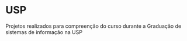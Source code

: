 # USP
Projetos realizados para compreenção do curso durante a Graduação de sistemas de informação na USP
